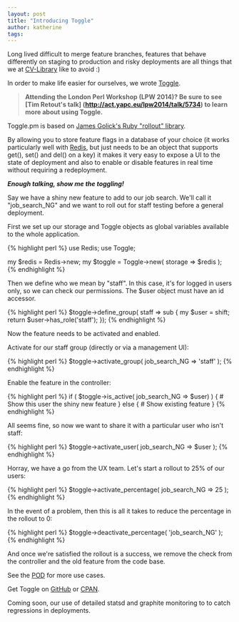 ```yaml
---
layout: post
title: "Introducing Toggle"
author: katherine 
tags: 
---
```


Long lived difficult to merge feature branches, features that behave differently on staging to production and risky deployments are all things that we at [CV-Library](http://www.cv-library.co.uk/) like to avoid :) 

In order to make life easier for ourselves, we wrote [Toggle](https://metacpan.org/pod/distribution/Toggle).

> **Attending the London Perl Workshop (LPW 2014)? Be sure to see [Tim Retout's talk] (http://act.yapc.eu/lpw2014/talk/5734) to learn more about using Toggle.**

Toggle.pm is based on [James Golick's Ruby "rollout" library](https://github.com/FetLife/rollout).

By allowing you to store feature flags in a database of your choice (it works particularly well with [Redis](http://redis.io/), but just needs to be an object that supports get(), set() and del() on a key) it makes it very easy to expose a UI to the state of deployment and also to enable or disable features in real time without requiring a redeployment.

**_Enough talking, show me the toggling!_**

Say we have a shiny new feature to add to our job search. We'll call it  "job_search_NG" and we want to roll out for staff testing before a general deployment.

First we set up our storage and Toggle objects as global variables available to the whole application.

{% highlight perl %}
use Redis;
use Toggle;
    
my $redis = Redis->new;
my $toggle = Toggle->new( storage => $redis );
{% endhighlight %}

Then we define who we mean by "staff". In this case, it's for logged in users only, so we can check our permissions. The $user object must have an id accessor.

{% highlight perl %}
$toggle->define_group( staff => sub {
    my $user = shift;
    return $user->has_role('staff');
});
{% endhighlight %}

Now the feature needs to be activated and enabled.

Activate for our staff group (directly or via a management UI):

{% highlight perl %}
$toggle->activate_group( job_search_NG => 'staff' );
{% endhighlight %}

Enable the feature in the controller:

{% highlight perl %}
if ( $toggle->is_active( job_search_NG => $user) ) {
    # Show this user the shiny new feature
} else {
    # Show existing feature
}
{% endhighlight %}

All seems fine, so now we want to share it with a particular user who isn't staff:

{% highlight perl %}
$toggle->activate_user( job_search_NG => $user );
{% endhighlight %}

Horray, we have a go from the UX team. Let's start a rollout to 25% of our users:

{% highlight perl %}
$toggle->activate_percentage( job_search_NG => 25 );
{% endhighlight %}

In the event of a problem, then this is all it takes to reduce the percentage in the rollout to 0:

{% highlight perl %}
$toggle->deactivate_percentage( 'job_search_NG' );
{% endhighlight %}

And once we're satisfied the rollout is a success, we remove the check from the controller and the old feature from the code base.

See the [POD](https://metacpan.org/pod/distribution/Toggle/lib/Toggle.pod) for more use cases. 

Get Toggle on [GitHub](https://github.com/cv-library/Toggle) or [CPAN](https://metacpan.org/release/Toggle).

Coming soon, our use of detailed statsd and graphite monitoring to to catch regressions in deployments.
